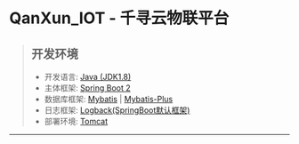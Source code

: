 # QanXun_IOT - 千寻云物联平台

> ## 开发环境
> - 开发语言:  [Java (JDK1.8)](https://www.java.com/)
> - 主体框架: [Spring Boot 2 ](https://spring.io/projects/spring-boot)
> - 数据库框架: [Mybatis](https://mybatis.net.cn/) | [Mybatis-Plus](https://baomidou.com)
> - 日志框架: [Logback(SpringBoot默认框架)](https://logback.qos.ch/)
> - 部署环境: [Tomcat](https://www.apache.org/tomcat/)

--- 
